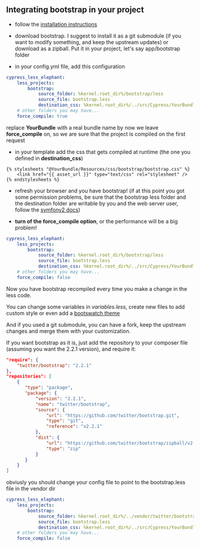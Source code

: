 Integrating bootstrap in your project
-------------------------------------

* follow the [installation instructions](https://github.com/matteosister/LessElephantBundle/blob/master/Resources/docs/installation.md)

* download bootstrap. I suggest to install it as a git submodule (if you want to modify something, and keep the upstream updates) or download as a zipball. Put it in your project, let's say app/bootstrap folder

* in your config.yml file, add this configuration

```yaml
cypress_less_elephant:
    less_projects:
        bootstrap:
            source_folder: %kernel.root_dir%/bootstrap/less
            source_file: bootstrap.less
            destination_css: %kernel.root_dir%/../src/Cypress/YourBundle/Resources/css/bootstrap/bootstrap.css
	# other folders you may have...
    force_compile: true
```

replace **YourBundle** with a real bundle name
by now we leave **force_compile** on, so we are sure that the project is compiled on the first request

* in your template add the css that gets compiled at runtime (the one you defined in **destination_css**)

```html+jinja
{% stylesheets "@YourBundle/Resources/css/bootstrap/bootstrap.css" %}
    <link href="{{ asset_url }}" type="text/css" rel="stylesheet" />
{% endstylesheets %}
```

* refresh your browser and you have bootstrap! (if at this point you got some permission problems, be sure that the bootstrap less folder and the destination folder are writable by you and the web server user, follow the [symfony2 docs](http://symfony.com/doc/current/book/installation.html#configuration-and-setup))

* **turn of the force_compile option**, or the performance will be a big problem!

```yaml
cypress_less_elephant:
    less_projects:
        bootstrap:
            source_folder: %kernel.root_dir%/bootstrap/less
            source_file: bootstrap.less
            destination_css: %kernel.root_dir%/../src/Cypress/YourBundle/Resources/css/bootstrap/bootstrap.css
	# other folders you may have...
    force_compile: false
```

Now you have bootstrap recompiled every time you make a change in the less code.

You can change some variables in *variables.less*, create new files to add custom style or even add a [bootswatch theme](http://bootswatch.com/)

And if you used a git submodule, you can have a fork, keep the upstream changes and merge them with your customization.

If you want bootstrap as it is, just add the repository to your composer file (assuming you want the 2.2.1 version), and require it:

```json
"require": {
    "twitter/bootstrap": "2.2.1"
},
"repositories": [
    {
       "type": "package",
       "package": {
           "version": "2.2.1",
           "name": "twitter/bootstrap",
           "source": {
	           "url": "https://github.com/twitter/bootstrap.git",
	           "type": "git",
	           "reference": "v2.2.1"
           },
           "dist": {
	           "url": "https://github.com/twitter/bootstrap/zipball/v2.2.1",
	           "type": "zip"
           }
       }
    }
]
```

obviusly you should change your config file to point to the bootstrap.less file in the vendor dir

```yaml
cypress_less_elephant:
    less_projects:
        bootstrap:
            source_folder: %kernel.root_dir%/../vendor/twitter/bootstrap/less
            source_file: bootstrap.less
            destination_css: %kernel.root_dir%/../src/Cypress/YourBundle/Resources/css/bootstrap/bootstrap.css
	# other folders you may have...
    force_compile: false
```
